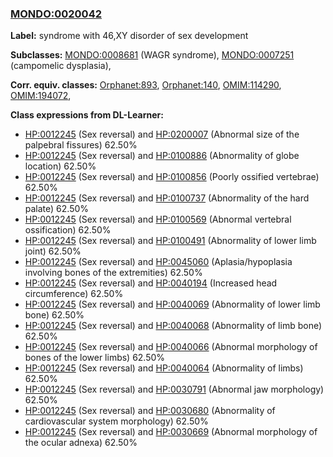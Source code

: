 
### [MONDO:0020042](http://purl.obolibrary.org/obo/MONDO_0020042)
**Label:** syndrome with 46,XY disorder of sex development

**Subclasses:** [MONDO:0008681](http://purl.obolibrary.org/obo/MONDO_0008681) (WAGR syndrome), [MONDO:0007251](http://purl.obolibrary.org/obo/MONDO_0007251) (campomelic dysplasia), 

**Corr. equiv. classes:** [Orphanet:893](http://www.orpha.net/ORDO/Orphanet_893), [Orphanet:140](http://www.orpha.net/ORDO/Orphanet_140), [OMIM:114290](http://purl.obolibrary.org/obo/OMIM_114290), [OMIM:194072](http://purl.obolibrary.org/obo/OMIM_194072), 

**Class expressions from DL-Learner:**

- [HP:0012245](http://purl.obolibrary.org/obo/HP_0012245) (Sex reversal) and [HP:0200007](http://purl.obolibrary.org/obo/HP_0200007) (Abnormal size of the palpebral fissures) 62.50%
- [HP:0012245](http://purl.obolibrary.org/obo/HP_0012245) (Sex reversal) and [HP:0100886](http://purl.obolibrary.org/obo/HP_0100886) (Abnormality of globe location) 62.50%
- [HP:0012245](http://purl.obolibrary.org/obo/HP_0012245) (Sex reversal) and [HP:0100856](http://purl.obolibrary.org/obo/HP_0100856) (Poorly ossified vertebrae) 62.50%
- [HP:0012245](http://purl.obolibrary.org/obo/HP_0012245) (Sex reversal) and [HP:0100737](http://purl.obolibrary.org/obo/HP_0100737) (Abnormality of the hard palate) 62.50%
- [HP:0012245](http://purl.obolibrary.org/obo/HP_0012245) (Sex reversal) and [HP:0100569](http://purl.obolibrary.org/obo/HP_0100569) (Abnormal vertebral ossification) 62.50%
- [HP:0012245](http://purl.obolibrary.org/obo/HP_0012245) (Sex reversal) and [HP:0100491](http://purl.obolibrary.org/obo/HP_0100491) (Abnormality of lower limb joint) 62.50%
- [HP:0012245](http://purl.obolibrary.org/obo/HP_0012245) (Sex reversal) and [HP:0045060](http://purl.obolibrary.org/obo/HP_0045060) (Aplasia/hypoplasia involving bones of the extremities) 62.50%
- [HP:0012245](http://purl.obolibrary.org/obo/HP_0012245) (Sex reversal) and [HP:0040194](http://purl.obolibrary.org/obo/HP_0040194) (Increased head circumference) 62.50%
- [HP:0012245](http://purl.obolibrary.org/obo/HP_0012245) (Sex reversal) and [HP:0040069](http://purl.obolibrary.org/obo/HP_0040069) (Abnormality of lower limb bone) 62.50%
- [HP:0012245](http://purl.obolibrary.org/obo/HP_0012245) (Sex reversal) and [HP:0040068](http://purl.obolibrary.org/obo/HP_0040068) (Abnormality of limb bone) 62.50%
- [HP:0012245](http://purl.obolibrary.org/obo/HP_0012245) (Sex reversal) and [HP:0040066](http://purl.obolibrary.org/obo/HP_0040066) (Abnormal morphology of bones of the lower limbs) 62.50%
- [HP:0012245](http://purl.obolibrary.org/obo/HP_0012245) (Sex reversal) and [HP:0040064](http://purl.obolibrary.org/obo/HP_0040064) (Abnormality of limbs) 62.50%
- [HP:0012245](http://purl.obolibrary.org/obo/HP_0012245) (Sex reversal) and [HP:0030791](http://purl.obolibrary.org/obo/HP_0030791) (Abnormal jaw morphology) 62.50%
- [HP:0012245](http://purl.obolibrary.org/obo/HP_0012245) (Sex reversal) and [HP:0030680](http://purl.obolibrary.org/obo/HP_0030680) (Abnormality of cardiovascular system morphology) 62.50%
- [HP:0012245](http://purl.obolibrary.org/obo/HP_0012245) (Sex reversal) and [HP:0030669](http://purl.obolibrary.org/obo/HP_0030669) (Abnormal morphology of the ocular adnexa) 62.50%


